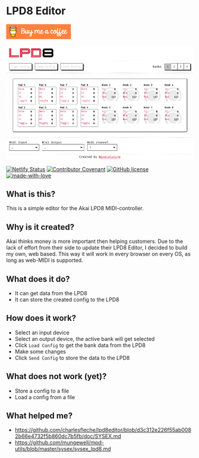 # LPD8 Editor

[![Buy Me A Coffee](docs/buy-me-a-coffee.png)](https://www.buymeacoffee.com/navelpluisje)

![Screenhot of the editor](docs/screenshot.png)

[![Netlify Status](https://api.netlify.com/api/v1/badges/d111775c-f254-4a27-9a6a-1c6d55cfdef1/deploy-status)](https://app.netlify.com/sites/lpd8-editor/deploys)
[![Contributor Covenant](https://img.shields.io/badge/Contributor%20Covenant-v1.4%20adopted-ff69b4.svg)](code-of-conduct.md)
[![GitHub license](https://img.shields.io/github/license/Navelpluisje/LPD8-Editor.svg)](https://github.com/Navelpluisje/LPD8-Editor/blob/master/LICENSE)
[![made-with-love](https://img.shields.io/badge/Made%20with-♥-ff0000.svg)](https://www.navelpluisje.nl/)


## What is this?

This is a simple editor for the Akai LPD8 MIDI-controller.

## Why is it created?

Akai thinks money is more important then helping customers. Due to the lack of effort from their side to update their LPD8 Editor, I decided to build my own, web based. This way it will work in every browser on every OS, as long as web-MIDI is supported.

## What does it do?

* It can get data from the LPD8
* It can store the created config to the LPD8

## How does it work?

* Select an input device
* Select an output device, the active bank will get selected
* Click `Load Config` to get the bank data from the LPD8
* Make some changes
* Click `Send Config` to store the data to the LPD8

## What does not work (yet)?

* Store a config to a file
* Load a config from a file

## What helped me?

* https://github.com/charlesfleche/lpd8editor/blob/d3c312e226f55ab0082b66e4732f5b860dc7b5fb/doc/SYSEX.md
* https://github.com/mungewell/mpd-utils/blob/master/sysex/sysex_lpd8.md